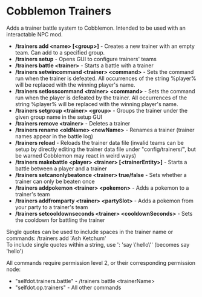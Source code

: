 # Cobblemon Trainers
Adds a trainer battle system to Cobblemon. Intended to be used with an interactable NPC mod.

- **/trainers add \<name\> [\<group\>]** - Creates a new trainer with an empty team. Can add to a specified group.
- **/trainers setup** - Opens GUI to configure trainers' teams
- **/trainers battle \<trainer\>** - Starts a battle with a trainer
- **/trainers setwincommand \<trainer\> \<command\>** - Sets the command run when the trainer is defeated. All occurrences of the string %player% will be replaced with the winning player's name.
- **/trainers setlosscommand \<trainer\> \<command\>** - Sets the command run when the player is defeated by the trainer. All occurrences of the string %player% will be replaced with the winning player's name.
- **/trainers setgroup \<trainer\> \<group\>** - Groups the trainer under the given group name in the setup GUI
- **/trainers remove \<trainer\>** - Deletes a trainer
- **/trainers rename \<oldName\> \<newName\>** - Renames a trainer (trainer names appear in the battle log)
- **/trainers reload** - Reloads the trainer data file (invalid teams can be setup by directly editing the trainer data file under "config/trainers/", but be warned Cobblemon may react in weird ways)
- **/trainers makebattle \<player\> \<trainer\> [\<trainerEntity\>]** - Starts a battle between a player and a trainer
- **/trainers setcanonlybeatonce \<trainer\> true/false** - Sets whether a trainer can only be beaten once
- **/trainers addpokemon \<trainer\> \<pokemon\>** - Adds a pokemon to a trainer's team
- **/trainers addfromparty \<trainer\> \<partySlot\>** - Adds a pokemon from your party to a trainer's team
- **/trainers setcooldownseconds \<trainer\> \<cooldownSeconds\>** - Sets the cooldown for battling the trainer

Single quotes can be used to include spaces in the trainer name or commands: /trainers add 'Ash Ketchum'\
To include single quotes within a string, use \': 'say \\'hello\\'' (becomes say 'hello')

All commands require permission level 2, or their corresponding permission node:
- "selfdot.trainers.battle" - /trainers battle \<trainerName\>
- "selfdot.op.trainers" - All other commands
